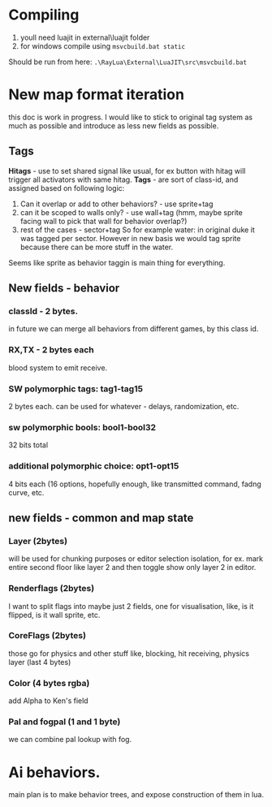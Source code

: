 # Compiling
1. youll need luajit in external\luajit folder
2. for windows compile using `msvcbuild.bat static`

Should be run from here: `.\RayLua\External\LuaJIT\src\msvcbuild.bat`

# New map format iteration
this doc is work in progress. I would like to stick to original tag system as much as possible and introduce as less new fields as possible.
## Tags
**Hitags** - use to set shared signal like usual, for ex button with hitag will trigger all activators with same hitag.
**Tags** - are sort of class-id, and assigned based on following logic:
1. Can it overlap or add to other behaviors? - use sprite+tag
2. can it be scoped to walls only? - use wall+tag (hmm, maybe sprite facing wall to pick that wall for behavior overlap?)
3. rest of the cases - sector+tag
So for example water:
in original duke it was tagged per sector.
However in new basis we would tag sprite because there can be more stuff in the water.

Seems like sprite as behavior taggin is main thing for everything.

## New fields - behavior
### classId - 2 bytes.
in future we can merge all behaviors from different games, by this class id.
### RX,TX - 2 bytes each
blood system to emit receive.
### SW polymorphic tags: tag1-tag15
2 bytes each.
can be used for whatever - delays, randomization, etc.
### sw polymorphic bools: bool1-bool32
32 bits total
### additional polymorphic choice: opt1-opt15 
4 bits each (16 options, hopefully enough, like transmitted command, fadng curve, etc.
## new fields - common and map state
### Layer (2bytes)
will be used for chunking purposes or editor selection isolation, for ex. mark entire second floor like layer 2 and then toggle show only layer 2 in editor.
### Renderflags (2bytes)
I want to split flags into maybe just 2 fields, one for visualisation, like, is it flipped, is it wall sprite, etc.
### CoreFlags (2bytes)
those go for physics and other stuff like, blocking, hit receiving, physics layer (last 4 bytes)
### Color (4 bytes rgba)
add Alpha to Ken's field
### Pal and fogpal (1 and 1 byte)
we can combine pal lookup with fog.

# Ai behaviors.
main plan is to make behavior trees, and expose construction of them in lua.
